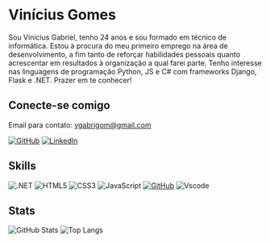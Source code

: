 # Vinícius Gomes

Sou Vinicius Gabriel, tenho 24 anos e sou formado em técnico de informática. Estou à procura do meu primeiro emprego na área de desenvolvimento, a fim tanto de reforçar habilidades pessoais quanto acrescentar em resultados à organização a qual farei parte. Tenho interesse nas linguagens de programação Python, JS e C# com frameworks Django, Flask e .NET. Prazer em te conhecer!

## Conecte-se comigo

Email para contato: vgabrigom@gmail.com

[![GitHub](https://img.shields.io/badge/GitHub-100000?style=for-the-badge&logo=github&logoColor=white)](https://github.com/Gabrigom)
[![LinkedIn](https://img.shields.io/badge/LinkedIn-0077B5?style=for-the-badge&logo=linkedin&logoColor=white)](https://www.linkedin.com/in/vinicius-gabriel-m-gomes-aa63431a2/)

## Skills

![.NET](https://img.shields.io/badge/.NET-5C2D91?style=for-the-badge&logo=.net&logoColor=white)
![HTML5](https://img.shields.io/badge/HTML5-E34F26?style=for-the-badge&logo=html5&logoColor=white)
![CSS3](https://img.shields.io/badge/CSS3-1572B6?style=for-the-badge&logo=css3&logoColor=white)
![JavaScript](https://img.shields.io/badge/JavaScript-F7DF1E?style=for-the-badge&logo=javascript&logoColor=black)
[![GitHub](https://img.shields.io/badge/GitHub-000?style=for-the-badge&logo=github&logoColor=30A3DC)](https://docs.github.com/)
![Vscode](https://img.shields.io/badge/Vscode-007ACC?style=for-the-badge&logo=visual-studio-code&logoColor=white)

## Stats

![GitHub Stats](https://github-readme-stats.vercel.app/api?username=Gabrigom&theme=transparent&bg_color=000&border_color=30A3DC&show_icons=true&icon_color=30A3DC&title_color=E94D5F&text_color=FFF&hide_title=true&hide=stars)
![Top Langs](https://github-readme-stats-git-masterrstaa-rickstaa.vercel.app/api/top-langs/?username=Gabrigom&layout=compact&bg_color=000&border_color=30A3DC&title_color=fff&text_color=FFF)
